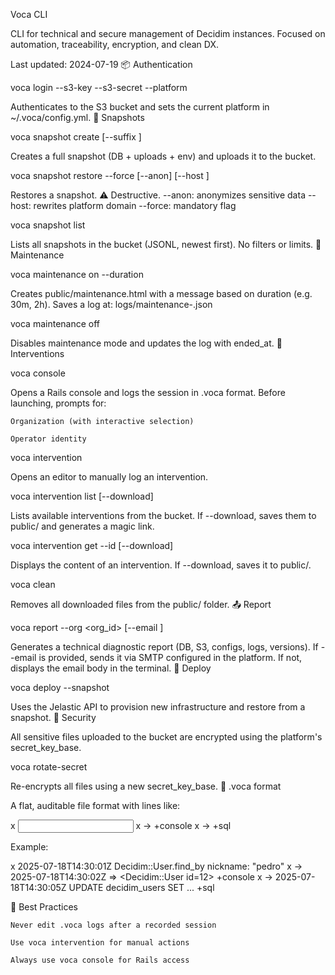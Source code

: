 Voca CLI

CLI for technical and secure management of Decidim instances.
Focused on automation, traceability, encryption, and clean DX.

Last updated: 2024-07-19
📦 Authentication

voca login --s3-key <key> --s3-secret <secret> --platform <slug>

Authenticates to the S3 bucket and sets the current platform in ~/.voca/config.yml.
📸 Snapshots

voca snapshot create [--suffix <text>]

Creates a full snapshot (DB + uploads + env) and uploads it to the bucket.

voca snapshot restore <file> --force [--anon] [--host <url>]

Restores a snapshot. ⚠️ Destructive.
--anon: anonymizes sensitive data
--host: rewrites platform domain
--force: mandatory flag

voca snapshot list

Lists all snapshots in the bucket (JSONL, newest first).
No filters or limits.
🚧 Maintenance

voca maintenance on --duration <time>

Creates public/maintenance.html with a message based on duration (e.g. 30m, 2h).
Saves a log at: logs/maintenance-<timestamp>.json

voca maintenance off

Disables maintenance mode and updates the log with ended_at.
🔐 Interventions

voca console

Opens a Rails console and logs the session in .voca format.
Before launching, prompts for:

    Organization (with interactive selection)

    Operator identity

voca intervention

Opens an editor to manually log an intervention.

voca intervention list [--download]

Lists available interventions from the bucket.
If --download, saves them to public/ and generates a magic link.

voca intervention get --id <id> [--download]

Displays the content of an intervention.
If --download, saves it to public/.

voca clean

Removes all downloaded files from the public/ folder.
📤 Report

voca report --org <org_id> [--email <email>]

Generates a technical diagnostic report (DB, S3, configs, logs, versions).
If --email is provided, sends it via SMTP configured in the platform.
If not, displays the email body in the terminal.
🚀 Deploy

voca deploy --snapshot <name>

Uses the Jelastic API to provision new infrastructure and restore from a snapshot.
🔑 Security

All sensitive files uploaded to the bucket are encrypted using the platform's secret_key_base.

voca rotate-secret

Re-encrypts all files using a new secret_key_base.
📄 .voca format

A flat, auditable file format with lines like:

x <timestamp> <input>
x -> <timestamp> <output> +console
x -> <timestamp> <sql> +sql

Example:

x 2025-07-18T14:30:01Z Decidim::User.find_by nickname: "pedro"
x -> 2025-07-18T14:30:02Z => <Decidim::User id=12> +console
x -> 2025-07-18T14:30:05Z UPDATE decidim_users SET ... +sql

🧼 Best Practices

    Never edit .voca logs after a recorded session

    Use voca intervention for manual actions

    Always use voca console for Rails access